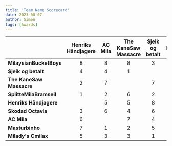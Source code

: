 ```yaml
---
title: 'Team Name Scorecard'
date: 2023-08-07
author: Simen
tags: [Awards]
---
```


|                          | **Henriks Håndjagere** | **AC Mila** | **The KaneSaw Massacre** | **$jeik og betalt** | **Masturbinho** | **Skodad Octavia** | **SplitteMilaBramseil** | **Milayd's Cmilax** | **MilaysianBucketBoys** | **Score** | **Rank** (MilaPoints) |
| ------------------------ | :--------------------: | :---------: | :----------------------: | :-----------------: | :-------------: | :----------------: | :---------------------: | :-----------------: | :---------------------: | :-------: | :-------------------: |
| **MilaysianBucketBoys**  |           8            |      8      |            8             |          3          |        8        |         6          |            6            |          1          |                         |    49     |     **1** (+5 MP)     |
| **$jeik og betalt**      |           4            |      4      |            1             |                     |        7        |         7          |            5            |          8          |            6            |    45     |     **2** (+3 MP)     |
| **The KaneSaw Massacre** |           2            |      7      |                          |          7          |        4        |         4          |            8            |          5          |            1            |    38     |     **3** (+1 MP)     |
| **SplitteMilaBramseil**  |           1            |      2      |            6             |          2          |        6        |         8          |                         |          7          |            4            |    36     |         **4**         |
| **Henriks Håndjagere**   |                        |      5      |            5             |          8          |        3        |         2          |            5            |          4          |            5            |    35     |         **5**         |
| **Skodad Octavia**       |           3            |      6      |            4             |          6          |        1        |                    |            4            |          3          |            8            |    35     |         **5**         |
| **AC Mila**              |           6            |             |            7             |          4          |        2        |         5          |            1            |          2          |            7            |    34     |     **7** (-1 MP)     |
| **Masturbinho**          |           7            |      1      |            2             |          5          |                 |         3          |            7            |          6          |            2            |    30     |     **8** (-2 MP)     |
| **Milady's Cmilax**      |           5            |      3      |            3             |          1          |        5        |         1          |            2            |                     |            3            |    23     |     **9** (-3 MP)     |
